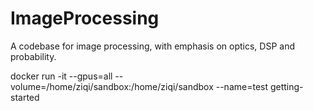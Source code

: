 # ImageProcessing
A codebase for image processing, with emphasis on optics, DSP and probability.

docker run -it --gpus=all --volume=/home/ziqi/sandbox:/home/ziqi/sandbox --name=test getting-started
